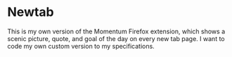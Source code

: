 # Newtab

This is my own version of the Momentum Firefox extension, which shows a scenic picture, quote, and goal of the day on every new tab page. I want to code my own custom version to my specifications.
